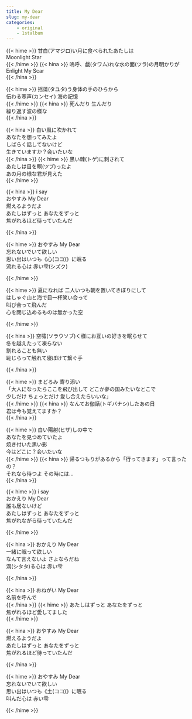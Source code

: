 ```yaml
---
title: My Dear
slug: my-dear
categories:
    - original
    - 1stalbum
---
```


{{< hime >}}
甘白(アマジロ)い月に食べられたあたしは  
Moonlight Star  
{{< /hime >}}
{{< hina >}}
嗚呼、戯(タワム)れな水の面(ツラ)の月明かりが  
Enlight My Scar  
{{< /hina >}}

{{< hime >}}
揺蕩(タユタ)う身体の手のひらから  
伝わる寒声(カンセイ) 海の記憶  
{{< /hime >}}
{{< hina >}}
死んだり 生んだり  
繰り返す波の様な  
{{< /hina >}}

{{< hina >}}
白い風に吹かれて  
あなたを想ってみたよ  
しばらく話してないけど  
生きていますか？会いたいな  
{{< /hina >}}
{{< hime >}}
黒い棘(トゲ)に刺されて  
あたしは目を瞑(ツブ)ったよ  
あの月の様な君が見えた  
{{< /hime >}}

{{< hina >}}
i say  
おやすみ My Dear  
燃えるようだよ  
あたしはずっと あなたをずっと  
焦がれるほど待っていたんだ  

{{< /hina >}}

{{< hime >}}
おやすみ My Dear  
忘れないでいて欲しい  
思い出はいつも《心(ココ)》に眠る  
流れる心は 赤い雫(シズク)  

{{< /hime >}}

{{< hime >}}
夏になれば 二人いつも朝を置いてきぼりにして  
はしゃぐ山と海で目一杯笑い合って  
叫び合って飛んだ  
心を閉じ込めるものは無かった空  

{{< /hime >}}

{{< hina >}}
空嘯(ソラウソブ)く様にお互いの好きを眠らせて  
冬を越えたって凍らない  
割れることも無い  
恥じらって触れて寝ぼけて繋ぐ手  

{{< /hina >}}

{{< hime >}}
まどろみ 寄り添い  
「大人になったらここを飛び出して どこか夢の国みたいなとこで  
少しだけ ちょっとだけ 愛し合えたらいいな」  
{{< /hime >}}
{{< hina >}}
なんてお伽話(トギバナシ)したあの日  
君は今も覚えてますか？  
{{< /hina >}}

{{< hime >}}
白い陽射(ヒザ)しの中で  
あなたを見つめていたよ  
焼き付いた黒い影  
今はどこに？会いたいな  
{{< /hime >}}
{{< hina >}}
帰るつもりがあるから「行ってきます」って言ったの？  
それなら待つよ その時には…  
{{< /hina >}}

{{< hime >}}
i say  
おかえり My Dear  
誰も居ないけど  
あたしはずっと あなたをずっと  
焦がれながら待っていたんだ  

{{< /hime >}}

{{< hina >}}
おかえり My Dear  
一緒に眠って欲しい  
なんて言えないよ さよならだね  
滴(シタタ)る心は 赤い雫  

{{< /hina >}}

{{< hina >}}
おねがい My Dear  
名前を呼んで  
{{< /hina >}}
{{< hime >}}
あたしはずっと あなたをずっと  
焦がれるほど愛してました  
{{< /hime >}}

{{< hina >}}
おやすみ My Dear  
燃えるようだよ  
あたしはずっと あなたをずっと  
焦がれるほど待っていたんだ  

{{< /hina >}}

{{< hime >}}
おやすみ My Dear  
忘れないでいて欲しい  
思い出はいつも《土(ココ)》に眠る  
叫んだ心は 赤い雫  

{{< /hime >}}